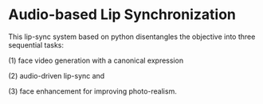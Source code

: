 # Audio-based Lip Synchronization
This lip-sync system based on python disentangles the objective into three sequential tasks:

(1) face video generation with a canonical expression

(2) audio-driven lip-sync and

(3) face enhancement for improving photo-realism.

